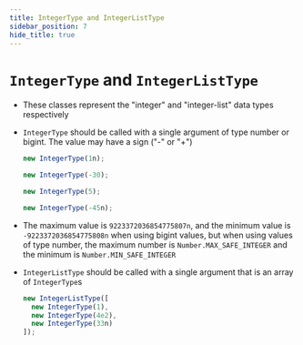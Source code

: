 ```yaml
---
title: IntegerType and IntegerListType
sidebar_position: 7
hide_title: true
---
```


# ```IntegerType``` and ```IntegerListType```

* These classes represent the "integer" and "integer-list" data types respectively

* ```IntegerType``` should be called with a single argument of type number or bigint. The value may have a sign ("-" or "+")

  ```js
  new IntegerType(1n);

  new IntegerType(-30);

  new IntegerType(5);

  new IntegerType(-45n);
  ```

* The maximum value is ```9223372036854775807n```, and the minimum value is ```-9223372036854775808n``` when using bigint values, but when using values of type number, the maximum number is ```Number.MAX_SAFE_INTEGER``` and the minimum is ```Number.MIN_SAFE_INTEGER```

* ```IntegerListType``` should be called with a single argument that is an array of ```IntegerType```s

  ```js
  new IntegerListType([
    new IntegerType(1),
    new IntegerType(4e2),
    new IntegerType(33n)
  ]);
  ```


